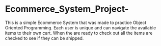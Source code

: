 # Ecommerce_System_Project-
This is a simple Ecommerce System that was made to practice Object Oriented Programming. Each user is unique and can navigate the available items to their own cart. When the are ready to check out all the items are checked to see if they can be shipped. 
